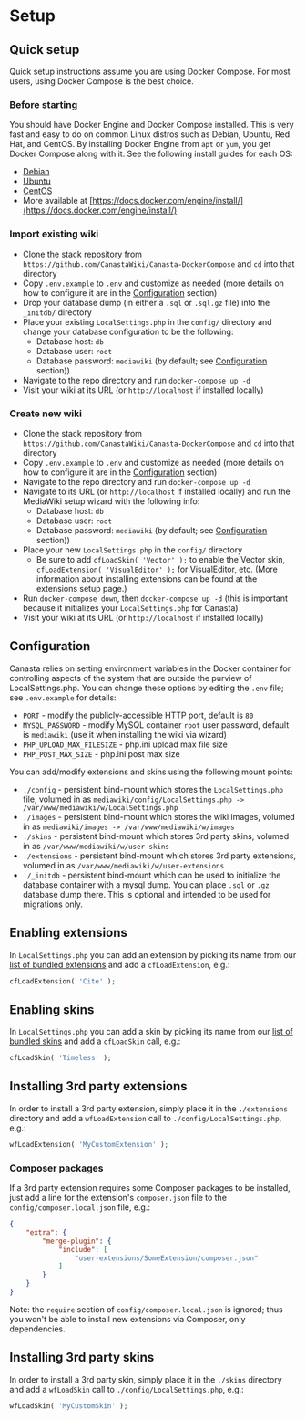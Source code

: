 # Setup

## Quick setup
Quick setup instructions assume you are using Docker Compose. For most users, using Docker Compose is the best choice.

### Before starting
You should have Docker Engine and Docker Compose installed. This is very fast and easy to do on common Linux distros such as Debian, Ubuntu, Red Hat, and CentOS. By installing Docker Engine from `apt` or `yum`, you get Docker Compose along with it. See the following install guides for each OS:

* [Debian](https://docs.docker.com/engine/install/debian/)
* [Ubuntu](https://docs.docker.com/engine/install/ubuntu/)
* [CentOS](https://docs.docker.com/engine/install/centos/)
* More available at [https://docs.docker.com/engine/install/](https://docs.docker.com/engine/install/)

### Import existing wiki
* Clone the stack repository from `https://github.com/CanastaWiki/Canasta-DockerCompose` and `cd` into that directory
* Copy `.env.example` to `.env` and customize as needed (more details on how to configure it are in the [Configuration](#Configuration) section)
* Drop your database dump (in either a `.sql` or `.sql.gz` file) into the `_initdb/` directory
* Place your existing `LocalSettings.php` in the `config/` directory and change your database configuration to be the following:
  * Database host: `db`
  * Database user: `root`
  * Database password: `mediawiki` (by default; see [Configuration](#Configuration) section))
* Navigate to the repo directory and run `docker-compose up -d`
* Visit your wiki at its URL (or `http://localhost` if installed locally)

### Create new wiki
* Clone the stack repository from `https://github.com/CanastaWiki/Canasta-DockerCompose` and `cd` into that directory
* Copy `.env.example` to `.env` and customize as needed (more details on how to configure it are in the [Configuration](#Configuration) section)
* Navigate to the repo directory and run `docker-compose up -d`
* Navigate to its URL (or `http://localhost` if installed locally) and run the MediaWiki setup wizard with the following info:
  * Database host: `db`
  * Database user: `root`
  * Database password: `mediawiki` (by default; see [Configuration](#Configuration) section))
* Place your new `LocalSettings.php` in the `config/` directory
  * Be sure to add `cfLoadSkin( 'Vector' );` to enable the Vector skin, `cfLoadExtension( 'VisualEditor' );` for VisualEditor, etc. (More information about installing extensions can be found at the extensions setup page.)
* Run `docker-compose down`, then `docker-compose up -d` (this is important because it initializes your `LocalSettings.php` for Canasta)
* Visit your wiki at its URL (or `http://localhost` if installed locally)

## Configuration
Canasta relies on setting environment variables in the Docker container for controlling
aspects of the system that are outside the purview of LocalSettings.php. You can change
these options by editing the `.env` file; see `.env.example` for details:

* `PORT` - modify the publicly-accessible HTTP port, default is `80`
* `MYSQL_PASSWORD` - modify MySQL container `root` user password, default is `mediawiki`
(use it when installing the wiki via wizard)
* `PHP_UPLOAD_MAX_FILESIZE` - php.ini upload max file size
* `PHP_POST_MAX_SIZE` - php.ini post max size

You can add/modify extensions and skins using the following mount points:

* `./config` - persistent bind-mount which stores the `LocalSettings.php` file,
volumed in as `mediawiki/config/LocalSettings.php -> /var/www/mediawiki/w/LocalSettings.php`
* `./images` - persistent bind-mount which stores the wiki images,
volumed in as `mediawiki/images -> /var/www/mediawiki/w/images`
* `./skins` - persistent bind-mount which stores 3rd party skins,
volumed in as `/var/www/mediawiki/w/user-skins`
* `./extensions` - persistent bind-mount which stores 3rd party extensions,
volumed in as `/var/www/mediawiki/w/user-extensions`
* `./_initdb` - persistent bind-mount which can be used to initialize the database container
with a mysql dump. You can place `.sql` or `.gz` database dump there. This is optional and
intended to be used for migrations only.

## Enabling extensions
In `LocalSettings.php` you can add an extension by picking its name from our [list of bundled extensions](https://canasta.wiki/documentation/#extensions-included-in-canasta) and add a `cfLoadExtension`, e.g.:

```php
cfLoadExtension( 'Cite' );
```

## Enabling skins
In `LocalSettings.php` you can add a skin by picking its name from our [list of bundled skins](https://canasta.wiki/documentation/#skins-included-in-canasta) and add a `cfLoadSkin` call, e.g.:

```php
cfLoadSkin( 'Timeless' );
```

## Installing 3rd party extensions
In order to install a 3rd party extension, simply place it in the `./extensions`
directory and add a `wfLoadExtension` call to `./config/LocalSettings.php`, e.g.:

```php
wfLoadExtension( 'MyCustomExtension' );
```

### Composer packages
If a 3rd party extension requires some Composer packages to be installed, just
add a line for the extension's `composer.json` file to the
`config/composer.local.json` file, e.g.:

```json
{
	"extra": {
		"merge-plugin": {
			"include": [
				"user-extensions/SomeExtension/composer.json"
			]
		}
	}
}
```

Note: the `require` section of `config/composer.local.json` is ignored; thus
you won't be able to install new extensions via Composer, only dependencies.

## Installing 3rd party skins
In order to install a 3rd party skin, simply place it in the `./skins`
directory and add a `wfLoadSkin` call to `./config/LocalSettings.php`, e.g.:

```php
wfLoadSkin( 'MyCustomSkin' );
```
